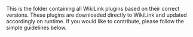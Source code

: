 This is the folder containing all WikiLink plugins based on their correct versions. These plugins are downloaded directly to WikiLink and updated accordingly on runtime. If you would like to contribute, please follow the simple guidelines below. 
